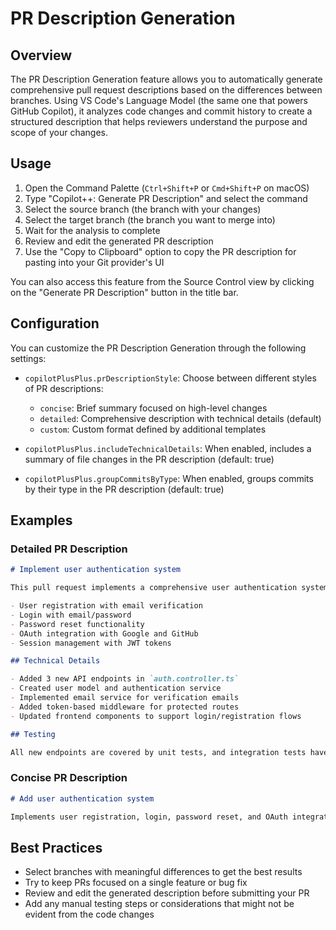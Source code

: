 # PR Description Generation

## Overview

The PR Description Generation feature allows you to automatically generate comprehensive pull request descriptions based on the differences between branches. Using VS Code's Language Model (the same one that powers GitHub Copilot), it analyzes code changes and commit history to create a structured description that helps reviewers understand the purpose and scope of your changes.

## Usage

1. Open the Command Palette (`Ctrl+Shift+P` or `Cmd+Shift+P` on macOS)
2. Type "Copilot++: Generate PR Description" and select the command
3. Select the source branch (the branch with your changes)
4. Select the target branch (the branch you want to merge into)
5. Wait for the analysis to complete
6. Review and edit the generated PR description
7. Use the "Copy to Clipboard" option to copy the PR description for pasting into your Git provider's UI

You can also access this feature from the Source Control view by clicking on the "Generate PR Description" button in the title bar.

## Configuration

You can customize the PR Description Generation through the following settings:

- `copilotPlusPlus.prDescriptionStyle`: Choose between different styles of PR descriptions:
  - `concise`: Brief summary focused on high-level changes
  - `detailed`: Comprehensive description with technical details (default)
  - `custom`: Custom format defined by additional templates

- `copilotPlusPlus.includeTechnicalDetails`: When enabled, includes a summary of file changes in the PR description (default: true)

- `copilotPlusPlus.groupCommitsByType`: When enabled, groups commits by their type in the PR description (default: true)

## Examples

### Detailed PR Description

```markdown
# Implement user authentication system

This pull request implements a comprehensive user authentication system with the following features:

- User registration with email verification
- Login with email/password
- Password reset functionality
- OAuth integration with Google and GitHub
- Session management with JWT tokens

## Technical Details

- Added 3 new API endpoints in `auth.controller.ts`
- Created user model and authentication service
- Implemented email service for verification emails
- Added token-based middleware for protected routes
- Updated frontend components to support login/registration flows

## Testing

All new endpoints are covered by unit tests, and integration tests have been added for the authentication flow.
```

### Concise PR Description

```markdown
# Add user authentication system

Implements user registration, login, password reset, and OAuth integration with Google and GitHub. Uses JWT tokens for session management.
```

## Best Practices

- Select branches with meaningful differences to get the best results
- Try to keep PRs focused on a single feature or bug fix
- Review and edit the generated description before submitting your PR
- Add any manual testing steps or considerations that might not be evident from the code changes